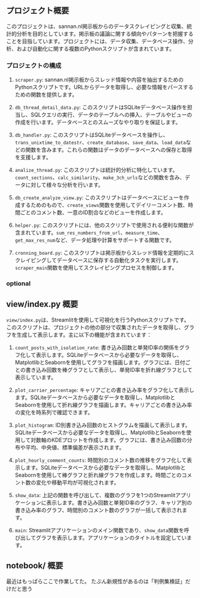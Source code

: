 ## プロジェクト概要

このプロジェクトは、sannan.nl掲示板からのデータスクレイピングと収集、統計的分析を目的としています。掲示板の議論に関する傾向やパターンを把握することを目指しています。プロジェクトには、データ収集、データベース操作、分析、および自動化に関する複数のPythonスクリプトが含まれています。

### プロジェクトの構成

1. `scraper.py`: sannan.nl掲示板からスレッド情報や内容を抽出するためのPythonスクリプトです。URLからデータを取得し、必要な情報をパースするための関数を提供します。

2. `db_thread_detail_data.py`: このスクリプトはSQLiteデータベース操作を担当し、SQLクエリの実行、データのテーブルへの挿入、テーブルやビューの作成を行います。データベースとのスムーズなやり取りを保証します。

3. `db_handler.py`: このスクリプトはSQLiteデータベースを操作し、`trans_unixtime_to_datestr`、`create_database`、`save_data`、`load_data`などの関数を含みます。これらの関数はデータのデータベースへの保存と取得を支援します。

4. `analize_thread.py`: このスクリプトは統計的分析に特化しています。`count_sections`、`calc_similarity`、`make_3ch_urls`などの関数を含み、データに対して様々な分析を行います。

5. `db_create_analyze_view.py`: このスクリプトはデータベースにビューを作成するためのもので、`create_views`関数を使用してデイリーコメント数、時間ごとのコメント数、一意のID割合などのビューを作成します。

6. `helper.py`: このスクリプトには、他のスクリプトで使用される便利な関数が含まれています。`sum_res_numbers_from_url`、`measure_time`、`get_max_res_num`など、データ処理や計算をサポートする関数です。

7. `cronning_board.py`: このスクリプトは掲示板からスレッド情報を定期的にスクレイピングしてデータベースに保存する自動化タスクを実行します。`scraper_main`関数を使用してスクレイピングプロセスを制御します。

### optional
## view/index.py 概要

`view/index.py`は、Streamlitを使用して可視化を行うPythonスクリプトです。このスクリプトは、プロジェクトの他の部分で収集されたデータを取得し、グラフを生成して表示します。主に以下の機能が含まれています：

1. `count_posts_with_isolation_rate`: 書き込み回数と単発ID率の関係をグラフ化して表示します。SQLiteデータベースから必要なデータを取得し、MatplotlibとSeabornを使用してグラフを描画します。グラフには、日付ごとの書き込み回数を棒グラフとして表示し、単発ID率を折れ線グラフとして表示しています。

2. `plot_carrier_percentage`: キャリアごとの書き込み率をグラフ化して表示します。SQLiteデータベースから必要なデータを取得し、MatplotlibとSeabornを使用して折れ線グラフを描画します。キャリアごとの書き込み率の変化を時系列で確認できます。

3. `plot_histogram`: ID別書き込み回数のヒストグラムを描画して表示します。SQLiteデータベースから必要なデータを取得し、MatplotlibとSeabornを使用して対数軸のKDEプロットを作成します。グラフには、書き込み回数の分布や平均、中央値、標準偏差が表示されます。

4. `plot_hourly_comment_counts`: 時間別のコメント数の推移をグラフ化して表示します。SQLiteデータベースから必要なデータを取得し、MatplotlibとSeabornを使用して棒グラフと折れ線グラフを作成します。時間ごとのコメント数の変化や移動平均が可視化されます。

5. `show_data`: 上記の関数を呼び出して、複数のグラフを1つのStreamlitアプリケーションに表示します。書き込み回数と単発ID率のグラフ、キャリア別の書き込み率のグラフ、時間別のコメント数のグラフが一括して表示されます。

6. `main`: Streamlitアプリケーションのメイン関数であり、`show_data`関数を呼び出してグラフを表示します。アプリケーションのタイトルを設定しています。

## notebook/ 概要
最近はもっぱらここで作業してた。
たぶん新規性があるのは「判例集検証」だけだと思う